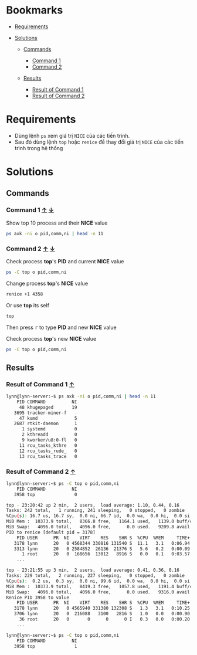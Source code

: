 <a name="bookmarks"/>

# Bookmarks

- [Requirements](#requirements)

- [Solutions](#solutions)

	- [Commands](#commands)
		- [Command 1](#command-1)
		- [Command 2](#command-2)

	- [Results](#results)
		- [Result of Command 1](#result-1)
		- [Result of Command 2](#result-2)

<a name="requirements"/>

# Requirements

- Dùng lệnh `ps` xem giá trị `NICE` của các tiến trình.
- Sau đó dùng lệnh `top` hoặc `renice` để thay đổi giá trị `NICE` của các tiến trình trong hệ thống

<a name="solutions"/>

# Solutions 

<a name="commands"/>

## Commands

<a name="command-1"/>

### Command 1 [↑](#bookmarks) [↓](#result-1)

Show top 10 process and their **NICE** value

```sh
ps axk -ni o pid,comm,ni | head -n 11
```

<a name="command-2"/>

### Command 2 [↑](#bookmarks) [↓](#result-2)

Check process **top**'s **PID** and current **NICE** value

```sh
ps -C top o pid,comm,ni
```

Change process **top**'s **NICE** value

```sh
renice +1 4358
```

Or use **top** its self

```sh
top
```

Then press <kbd>r</kbd> to type **PID** and new **NICE** value

Check process **top**'s new **NICE** value

```sh
ps -C top o pid,comm,ni
```

<a name="results"/>

## Results

<a name="result-1"/>

### Result of Command 1 [↑](#command-1)

```sh
lynn@lynn-server:~$ ps axk -ni o pid,comm,ni | head -n 11
    PID COMMAND          NI
     48 khugepaged       19
   3695 tracker-miner-f   -
     47 ksmd              5
   2687 rtkit-daemon      1
      1 systemd           0
      2 kthreadd          0
      9 kworker/u8:0-fl   0
     11 rcu_tasks_kthre   0
     12 rcu_tasks_rude_   0
     13 rcu_tasks_trace   0
```

<a name="result-2"/>

### Result of Command 2 [↑](#command-2)

```sh
lynn@lynn-server:~$ ps -C top o pid,comm,ni
    PID COMMAND          NI
   3958 top               0
```

```sh
top - 23:20:42 up 2 min,  2 users,  load average: 1.10, 0.44, 0.16
Tasks: 242 total,   1 running, 241 sleeping,   0 stopped,   0 zombie
%Cpu(s): 16.7 us, 16.7 sy,  0.0 ni, 66.7 id,  0.0 wa,  0.0 hi,  0.0 si,  0.0 st 
MiB Mem :  10373.9 total,   8366.8 free,   1164.1 used,   1139.0 buff/cache     
MiB Swap:   4096.0 total,   4096.0 free,      0.0 used.   9209.8 avail Mem 
PID to renice [default pid = 3178] 
    PID USER      PR  NI    VIRT    RES    SHR S  %CPU  %MEM     TIME+ COMMAND  
   3178 lynn      20   0 4568344 330816 131540 S  11.1   3.1   0:06.94 gnome-s+ 
   3313 lynn      20   0 2584852  26136  21376 S   5.6   0.2   0:00.09 gjs      
      1 root      20   0  168656  13012   8916 S   0.0   0.1   0:03.57 systemd  
    ...
```

```sh
top - 23:21:55 up 3 min,  2 users,  load average: 0.41, 0.36, 0.16
Tasks: 229 total,   2 running, 227 sleeping,   0 stopped,   0 zombie
%Cpu(s):  0.2 us,  0.3 sy,  0.0 ni, 99.6 id,  0.0 wa,  0.0 hi,  0.0 si,  0.0 st 
MiB Mem :  10373.9 total,   8419.3 free,   1057.8 used,   1191.4 buff/cache     
MiB Swap:   4096.0 total,   4096.0 free,      0.0 used.   9316.0 avail Mem 
Renice PID 3958 to value 
    PID USER      PR  NI    VIRT    RES    SHR S  %CPU  %MEM     TIME+ COMMAND  
   3178 lynn      20   0 4565940 331380 132308 S   1.3   3.1   0:10.25 gnome-s+ 
   3706 lynn      20   0  216088   3100   2816 S   1.0   0.0   0:00.90 VBoxCli+ 
     36 root      20   0       0      0      0 I   0.3   0.0   0:00.20 kworker+
    ...
```

```sh
lynn@lynn-server:~$ ps -C top o pid,comm,ni
    PID COMMAND          NI
   3958 top               1
```
